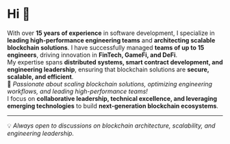 # Hi 👋
With over **15 years of experience** in software development, I specialize in **leading high-performance engineering teams** and **architecting scalable blockchain solutions**. I have successfully managed **teams of up to 15 engineers**, driving innovation in **FinTech, GameFi, and DeFi**.  
My expertise spans **distributed systems, smart contract development, and engineering leadership**, ensuring that blockchain solutions are **secure, scalable, and efficient**.  
🔹 *Passionate about scaling blockchain solutions, optimizing engineering workflows, and leading high-performance teams!*  
I focus on **collaborative leadership, technical excellence, and leveraging emerging technologies** to build **next-generation blockchain ecosystems**.  

---

💡 *Always open to discussions on blockchain architecture, scalability, and engineering leadership.*  
